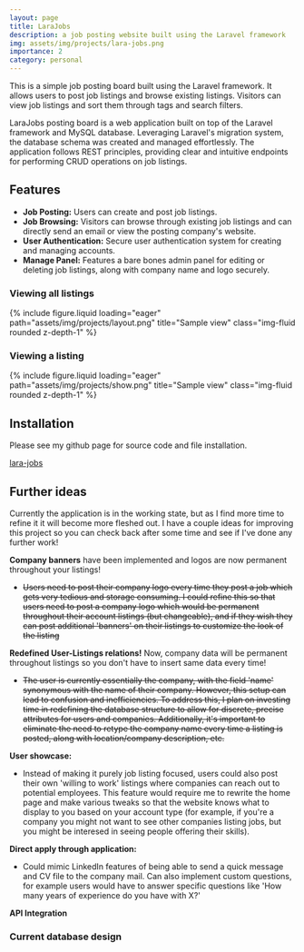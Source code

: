 ```yaml
---
layout: page
title: LaraJobs
description: a job posting website built using the Laravel framework
img: assets/img/projects/lara-jobs.png
importance: 2
category: personal
---
```

This is a simple job posting board built using the Laravel framework. It allows users to post job listings and browse existing listings. Visitors can view job listings and sort them through tags and search filters.

LaraJobs posting board is a web application built on top of the Laravel framework and MySQL database. Leveraging Laravel's migration system, the database schema was created and managed effortlessly. The application follows REST principles, providing clear and intuitive endpoints for performing CRUD operations on job listings.

## Features
- **Job Posting:** Users can create and post job listings.
- **Job Browsing:** Visitors can browse through existing job listings and can directly send an email or view the posting company's website.
- **User Authentication:** Secure user authentication system for creating and managing accounts.
- **Manage Panel:** Features a bare bones admin panel for editing or deleting job listings, along with company name and logo securely.

### Viewing all listings
{% include figure.liquid loading="eager" path="assets/img/projects/layout.png" title="Sample view" class="img-fluid rounded z-depth-1" %}


### Viewing a listing
{% include figure.liquid loading="eager" path="assets/img/projects/show.png" title="Sample view" class="img-fluid rounded z-depth-1" %}

## Installation

Please see my github page for source code and file installation.

[lara-jobs](https://github.com/gitnjole/lara-jobs)

## Further ideas

Currently the application is in the working state, but as I find more time to refine it it will become more fleshed out.
I have a couple ideas for improving this project so you can check back after some time and see if I've done any further work!

**Company banners** have been implemented and logos are now permanent throughout your listings!
- ~~Users need to post their company logo every time they post a job which gets very tedious and storage consuming. I could refine this so that users need to post a company logo which would be permanent throughout their account listings (but changeable), and if they wish they can post additional 'banners' on their listings to customize the look of the listing~~

**Redefined User-Listings relations!** Now, company data will be permanent throughout listings so you don't have to insert same data every time!
- ~~The user is currently essentially the company, with the field 'name' synonymous with the name of their company. However, this setup can lead to confusion and inefficiencies. To address this, I plan on investing time in redefining the database structure to allow for discrete, precise attributes for users and companies. Additionally, it's important to eliminate the need to retype the company name every time a listing is posted, along with location/company description, etc.~~

**User showcase:** 
- Instead of making it purely job listing focused, users could also post their own 'willing to work' listings where companies can reach out to
potential employees. This feature would require me to rewrite the home page and make various tweaks so that the website knows what to display to you based on your account type (for example, if you're a company you might not want to see other companies listing jobs, but you might be interesed in seeing people offering their skills).

**Direct apply through application:** 
- Could mimic LinkedIn features of being able to send a quick message and CV file to the company mail. Can also implement custom questions, for example users would have to answer specific questions like 'How many years of experience do you have with X?'

**API Integration**

### Current database design


